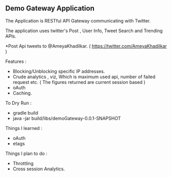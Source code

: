 Demo Gateway Application
--------------------------------------
The Application is RESTful API Gateway communicating with Twitter.

The application uses twitter's Post , User Info, Tweet Search and Trending APIs.

*Post Api tweets to @AmeyaKhadilkar. ( https://twitter.com/AmeyaKhadilkar )

Features :
 - Blocking/Unblocking specific IP addresses.
 - Crude analytics , viz, Which is maximum used api, number of failed request etc.
 ( The figures returned are current session based )
 - oAuth
 - Caching.
 
To Dry Run :

- gradle build
- java -jar build/libs/demoGateway-0.0.1-SNAPSHOT

Things I learned :

- oAuth
- etags


Things I plan to do :
- Throttling
- Cross session Analytics.
